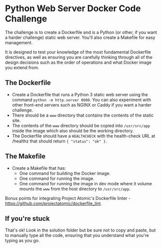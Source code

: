 # Python Web Server Docker Code Challenge

The challenge is to create a Dockerfile and is a Python (or other, if you want a harder challenge) static web server. You'll 
also create a Makefile for easy management.

It is designed to test your knowledge of the most fundamental Dockerfile
directives, as well as ensuring you are carefully thinking through all of the design decisions such as
the order of operations and what Docker image you extend from.

## The Dockerfile

- Create a Dockerfile that runs a Python 3 static web server using the command `python -m http.server 8080`. You can also experiment with other front-end servers such as NGINX or Caddy if you want a harder challenge.
- There should be a `www` directory that contains the contents of the static site.
- The contents of the `www` directory should be copied into `/usr/src/app` inside the image which also should be the working directory.
- The Dockerfile should have a `HEALTHCHECK` with the health-check URL at /healthz that should return `{ "status": "ok" }`.

## The Makefile

- Create a Makefile that has:
  - One command for building the Docker image.
  - One command for running the image.
  - One command for running the image in dev mode where it volume mounts the `www` from the host directory to `/usr/src/app`.

Bonus points for integrating Project Atomic's Dockerfile linter - https://github.com/projectatomic/dockerfile_lint.  

## If you're stuck

That's ok! Look in the solution folder but be sure not to copy and paste, but to manually type all the code, ensuring that you understand what you're typing as you go.
